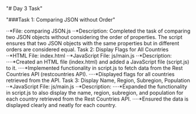"# Day 3 Task" 

"###Task 1: Comparing JSON without Order"

⋅⋅*File: comparing JSON.js
⋅⋅*Description: Completed the task of comparing two JSON objects without considering the order of properties. The script ensures that two JSON objects with the same properties but in different orders are considered equal.
Task 2: Display Flags for All Countries
⋅⋅*HTML File: index.html
⋅⋅*JavaScript File: js/main.js
⋅⋅*Description:
⋅⋅⋅⋅*Created an HTML file (index.html) and added a JavaScript file (script.js) to it.
⋅⋅⋅⋅*Implemented functionality in script.js to fetch data from the Rest Countries API (restcountries API).
⋅⋅⋅⋅*Displayed flags for all countries retrieved from the API.
Task 3: Display Name, Region, Subregion, Population
⋅⋅*JavaScript File: js/main.js
⋅⋅*Description:
⋅⋅⋅⋅*Expanded the functionality in script.js to also display the name, region, subregion, and population for each country retrieved from the Rest Countries API.
⋅⋅⋅⋅*Ensured the data is displayed clearly and neatly for each country.